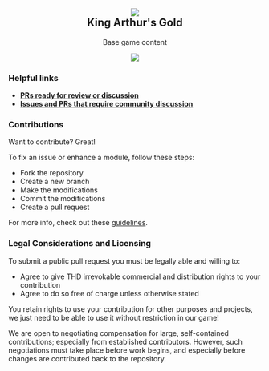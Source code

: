 <h2 align = 'center'><img src = 'http://i.imgur.com/794rYzg.png'><br>King Arthur's Gold</h2>
<p align = 'center'>Base game content</p>

<p align = 'center'>
  <a href = 'https://discord.gg/kag'>
      <img src = 'https://img.shields.io/badge/%23development-on Discord-7289DA.svg'>
  </a>
</p>

### Helpful links

- **[PRs ready for review or discussion](https://github.com/transhumandesign/kag-base/pulls?q=is%3Aopen+is%3Apr+-label%3Aabandoned+draft%3Afalse)**
- **[Issues and PRs that require community discussion](https://github.com/transhumandesign/kag-base/labels/discussion)**

### Contributions

Want to contribute? Great!

To fix an issue or enhance a module, follow these steps:

- Fork the repository
- Create a new branch
- Make the modifications
- Commit the modifications
- Create a pull request

For more info, check out these [guidelines](https://github.com/transhumandesign/kag-base/blob/master/CONTRIBUTING.md).

### Legal Considerations and Licensing

To submit a public pull request you must be legally able and willing to:

- Agree to give THD irrevokable commercial and distribution rights to your contribution
- Agree to do so free of charge unless otherwise stated

You retain rights to use your contribution for other purposes and projects, we just need to be able to use it without restriction in our game!

We are open to negotiating compensation for large, self-contained contributions; especially from established contributors. However, such negotiations must take place before work begins, and especially before changes are contributed back to the repository.
